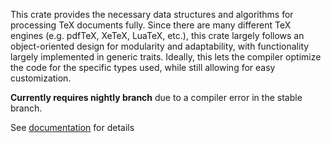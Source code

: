This crate provides the necessary data structures and algorithms for
processing TeX documents fully. Since there are many different TeX engines
(e.g. pdfTeX, XeTeX, LuaTeX, etc.), this crate largely follows an object-oriented design 
for modularity and adaptability, with functionality largely implemented in generic traits. 
Ideally, this lets the compiler optimize the code for the specific types used, 
while still allowing for easy customization.

**Currently requires nightly branch** due to a compiler error in the stable branch.

See [documentation](https://docs.rs/tex_engine/latest/tex_engine/) for details